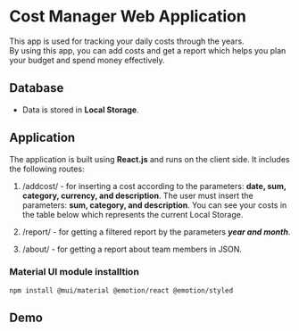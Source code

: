 # Cost Manager Web Application

This app is used for tracking your daily costs through the years.<br/> 
By using this app, you can add costs and get a report which helps you plan your budget and spend money effectively.

## Database
* Data is stored in **Local Storage**.

## Application
The application is built using **React.js** and runs on the client side. It includes the following routes:

1. /addcost/ - for inserting a cost according to the parameters: **date, sum, category, currency, and description**. The user must insert the parameters: **sum, category, and description**. You can see your costs in the table below which represents the current Local Storage.

2. /report/ - for getting a filtered report by the parameters ***year and month***.

3. /about/ - for getting a report about team members in JSON.

### Material UI module installtion
```
npm install @mui/material @emotion/react @emotion/styled
```

## Demo

